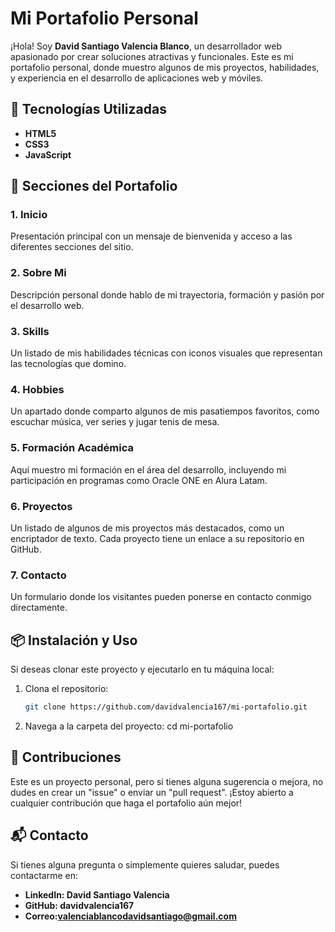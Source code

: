 # Mi Portafolio Personal

¡Hola! Soy **David Santiago Valencia Blanco**, un desarrollador web apasionado por crear soluciones atractivas y funcionales. Este es mi portafolio personal, donde muestro algunos de mis proyectos, habilidades, y experiencia en el desarrollo de aplicaciones web y móviles.

## 🚀 Tecnologías Utilizadas

- **HTML5**
- **CSS3**
- **JavaScript**

## 📄 Secciones del Portafolio

### 1. Inicio
Presentación principal con un mensaje de bienvenida y acceso a las diferentes secciones del sitio.

### 2. Sobre Mi
Descripción personal donde hablo de mi trayectoria, formación y pasión por el desarrollo web.

### 3. Skills
Un listado de mis habilidades técnicas con iconos visuales que representan las tecnologías que domino.

### 4. Hobbies
Un apartado donde comparto algunos de mis pasatiempos favoritos, como escuchar música, ver series y jugar tenis de mesa.

### 5. Formación Académica
Aquí muestro mi formación en el área del desarrollo, incluyendo mi participación en programas como Oracle ONE en Alura Latam.

### 6. Proyectos
Un listado de algunos de mis proyectos más destacados, como un encriptador de texto. Cada proyecto tiene un enlace a su repositorio en GitHub.

### 7. Contacto
Un formulario donde los visitantes pueden ponerse en contacto conmigo directamente.

## 📦 Instalación y Uso

Si deseas clonar este proyecto y ejecutarlo en tu máquina local:

1. Clona el repositorio:
   ```bash
   git clone https://github.com/davidvalencia167/mi-portafolio.git
2. Navega a la carpeta del proyecto:
   cd mi-portafolio

## 🤝 Contribuciones

Este es un proyecto personal, pero si tienes alguna sugerencia o mejora, no dudes en crear un "issue" o enviar un "pull request". ¡Estoy abierto a cualquier contribución que haga el portafolio aún mejor!

## 📬 Contacto

Si tienes alguna pregunta o simplemente quieres saludar, puedes contactarme en:

- **LinkedIn: David Santiago Valencia**
- **GitHub: davidvalencia167**
- **Correo:valenciablancodavidsantiago@gmail.com**
